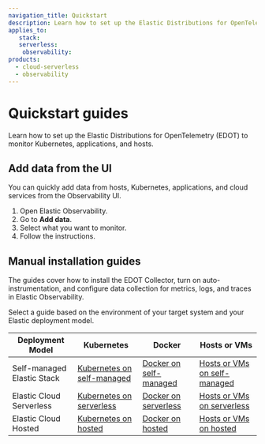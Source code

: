 ```yaml
---
navigation_title: Quickstart
description: Learn how to set up the Elastic Distributions for OpenTelemetry (EDOT) to monitor Kubernetes, applications, and hosts. The guides cover installing the EDOT Collector, enabling auto-instrumentation, and configuring data collection for metrics, logs, and traces in Elastic Observability.
applies_to:
   stack:
   serverless:
    observability:
products:
  - cloud-serverless
  - observability
---
```


# Quickstart guides

Learn how to set up the Elastic Distributions for OpenTelemetry (EDOT) to monitor Kubernetes, applications, and hosts.

## Add data from the UI

You can quickly add data from hosts, Kubernetes, applications, and cloud services from the Observability UI.

1. Open Elastic Observability.
2. Go to **Add data**.
3. Select what you want to monitor.
4. Follow the instructions.

## Manual installation guides

The guides cover how to install the EDOT Collector, turn on auto-instrumentation, and configure data collection for metrics, logs, and traces in Elastic Observability.

Select a guide based on the environment of your target system and your Elastic deployment model.

| Deployment Model       | Kubernetes                              | Docker                                  | Hosts or VMs                          |
|-------------------------|-----------------------------------------|-----------------------------------------|---------------------------------------|
| Self-managed Elastic Stack | [Kubernetes on self-managed](./self-managed/k8s.md) | [Docker on self-managed](./self-managed/docker.md) | [Hosts or VMs on self-managed](./self-managed/hosts_vms.md) |
| Elastic Cloud Serverless  | [Kubernetes on serverless](./serverless/k8s.md)     | [Docker on serverless](./serverless/docker.md)     | [Hosts or VMs on serverless](./serverless/hosts_vms.md)     |
| Elastic Cloud Hosted      | [Kubernetes on hosted](./ech/k8s.md)               | [Docker on hosted](./ech/docker.md)               | [Hosts or VMs on hosted](./ech/hosts_vms.md)               |
